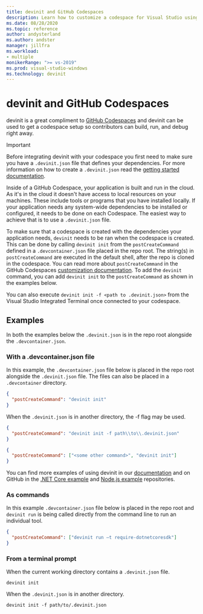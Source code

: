 ```yaml
---
title: devinit and GitHub Codespaces
description: Learn how to customize a codespace for Visual Studio using devinit.
ms.date: 08/28/2020
ms.topic: reference
author: andysterland
ms.author: andster
manager: jillfra
ms.workload:
- multiple
monikerRange: ">= vs-2019"
ms.prod: visual-studio-windows
ms.technology: devinit
---
```

# devinit and GitHub Codespaces

devinit is a great compliment to [GitHub Codespaces](https://github.com/features/codespaces) and devinit can be used to get a codespace setup so contributors can build, run, and debug right away.

> [!IMPORTANT]
> Before integrating devinit with your codespace you first need to make sure you have a `.devinit.json` file that defines your dependencies. For more information on how to create a `.devinit.json` read the [getting started documentation](getting-started-with-devinit.md).

Inside of a GitHub Codespace, your application is built and run in the cloud. As it's in the cloud it doesn't have access to local resources on your machines. These include tools or programs that you have installed locally. If your application needs any system-wide dependencies to be installed or configured, it needs to be done on each Codespace. The easiest way to achieve that is to use a `.devinit.json` file.

To make sure that a codespace is created with the dependencies your application needs, `devinit` needs to be ran when the codespace is created. This can be done by calling `devinit init` from the `postCreateCommand` defined in a `.devcontainer.json` file placed in the repo root. The string(s) in `postCreateCommand` are executed in the default shell, after the repo is cloned in the codespace. You can read more about `postCreateCommand` in the GitHub Codespaces [customization documentation](https://docs.github.com/github/developing-online-with-codespaces/configuring-codespaces-for-your-project). To add the `devinit` command, you can add `devinit init` to the `postCreateCommand` as shown in the examples below.

You can also execute `devinit init -f <path to .devinit.json>` from the Visual Studio Integrated Terminal once connected to your codespace.

## Examples
In both the examples below the `.devinit.json` is in the repo root alongside the `.devcontainer.json`.

### With a .devcontainer.json file
In this example, the `.devcontainer.json` file below is placed in the repo root alongside the `.devinit.json` file. The files can also be placed in a `.devcontainer` directory.

```json
{
  "postCreateCommand": "devinit init"
}
```

When the `.devinit.json` is in another directory, the -f flag may be used.

```json
{
  "postCreateCommand": "devinit init -f path\\to\\.devinit.json"
}

```

```json
{
  "postCreateCommand": ["<some other command>", "devinit init"]
}
```

You can find more examples of using devinit in our [documentation](sample-all-tool.md) and on GitHub in the [.NET Core example](https://github.com/microsoft/devinit-example-dotnet-core) and [Node.js example](https://github.com/microsoft/devinit-example-nodejs) repositories.

### As commands
In this example `.devcontainer.json` file below is placed in the repo root and `devinit run` is being called directly from the command line to run an individual tool.  

```json
{
  "postCreateCommand": ["devinit run –t require-dotnetcoresdk"]
}
```

### From a terminal prompt

When the current working directory contains a `.devinit.json` file.

```console
devinit init
```

When the `.devinit.json` is in another directory.

```console
devinit init -f path/to/.devinit.json
```
